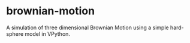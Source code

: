 brownian-motion
===============

A simulation of three dimensional Brownian Motion using a simple hard-sphere model in VPython.
